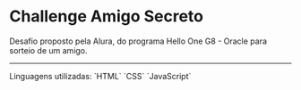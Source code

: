 <h1 allign="center">Challenge Amigo Secreto</h1>
Desafio proposto pela Alura, do programa Hello One G8 - Oracle para sorteio de um amigo.
<hr>
Linguagens utilizadas:
`HTML`
`CSS`
`JavaScript`



